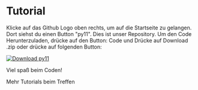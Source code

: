 # Tutorial
Klicke auf das Github Logo oben rechts, um auf die Startseite zu gelangen. Dort siehst du einen Button "py11". Dies ist unser Repository.
Um den Code Herunterzuladen, drücke auf den Button: Code und Drücke auf Download .zip oder drücke auf folgenden Button:


[![Download py11](https://a.fsdn.com/con/app/sf-download-button)](https://sourceforge.net/projects/py11/files/latest/download)


Viel spaß beim Coden!

Mehr Tutorials beim Treffen
